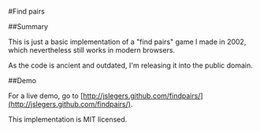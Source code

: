 
#Find pairs

##Summary

This is just a basic implementation of a "find pairs" game I made in 2002, which nevertheless still works in modern browsers.

As the code is ancient and outdated, I'm releasing it into the public domain.

##Demo

For a live demo, go to [http://jslegers.github.com/findpairs/](http://jslegers.github.com/findpairs/).

This implementation is MIT licensed.